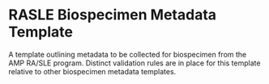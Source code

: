 # RASLE Biospecimen Metadata Template
A template outlining metadata to be collected for biospecimen from the AMP RA/SLE program. Distinct validation rules are in place for this template relative to other biospecimen metadata templates.
